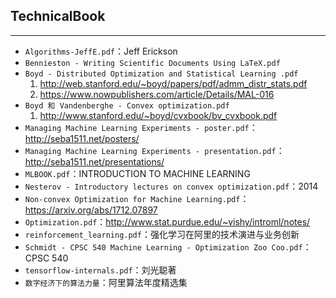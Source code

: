 ## TechnicalBook

---

- `Algorithms-JeffE.pdf`：Jeff Erickson
- `Bennieston - Writing Scientific Documents Using LaTeX.pdf`
- `Boyd - Distributed Optimization and Statistical Learning .pdf`
    1. http://web.stanford.edu/~boyd/papers/pdf/admm_distr_stats.pdf
    2. https://www.nowpublishers.com/article/Details/MAL-016
- `Boyd 和 Vandenberghe - Convex optimization.pdf`
    1. http://www.stanford.edu/~boyd/cvxbook/bv_cvxbook.pdf
- `Managing Machine Learning Experiments - poster.pdf`：http://seba1511.net/posters/
- `Managing Machine Learning Experiments - presentation.pdf`：http://seba1511.net/presentations/
- `MLBOOK.pdf`：INTRODUCTION TO MACHINE LEARNING
- `Nesterov - Introductory lectures on convex optimization.pdf`：2014
- `Non-convex Optimization for Machine Learning.pdf`：https://arxiv.org/abs/1712.07897
- `Optimization.pdf`：http://www.stat.purdue.edu/~vishy/introml/notes/
- `reinforcement_learning.pdf`：强化学习在阿里的技术演进与业务创新
- `Schmidt - CPSC 540 Machine Learning - Optimization Zoo Coo.pdf`：CPSC 540
- `tensorflow-internals.pdf`：刘光聪著
- `数字经济下的算法力量`：阿里算法年度精选集